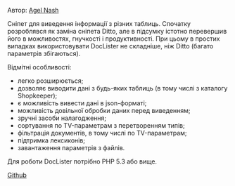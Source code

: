 Автор: [Agel Nash](https://github.com/AgelxNash/)

Сніпет для виведення інформації з різних таблиць. Спочатку розроблявся як заміна сніпета Ditto, але в підсумку істотно перевершив його в можливостях, гнучкості і продуктивності. При цьому в простих випадках використовувати DocLister не складніше, ніж Ditto (багато параметрів збігаються).

Відмітні особливості:

* легко розширюється;
* дозволяє виводити дані з будь-яких таблиць (в тому числі з каталогу Shopkeeper);
* є можливість вивести дані в json-форматі;
* можливість довільної обробки даних перед виведенням;
* зручні засоби налагодження;
* сортування по TV-параметрам з перетворенням типів;
* фільтрація документів, в тому числі по TV-параметрам;
* підтримка лексиконів;
* завантаження параметрів з файлів.

Для роботи DocLister потрібно PHP 5.3 або вище.

[Github](https://github.com/AgelxNash/DocLister)

